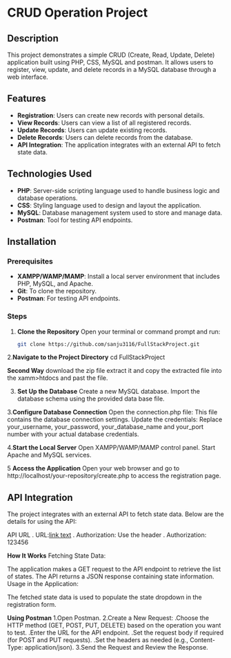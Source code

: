 # CRUD Operation Project

## Description

This project demonstrates a simple CRUD (Create, Read, Update, Delete) application built using PHP, CSS, MySQL and postman. It allows users to register, view, update, and delete records in a MySQL database through a web interface.

## Features

- **Registration**: Users can create new records with personal details.
- **View Records**: Users can view a list of all registered records.
- **Update Records**: Users can update existing records.
- **Delete Records**: Users can delete records from the database.
- **API Integration**: The application integrates with an external API to fetch state data.

## Technologies Used

- **PHP**: Server-side scripting language used to handle business logic and database operations.
- **CSS**: Styling language used to design and layout the application.
- **MySQL**: Database management system used to store and manage data.
- **Postman**: Tool for testing API endpoints.

## Installation

### Prerequisites

- **XAMPP/WAMP/MAMP**: Install a local server environment that includes PHP, MySQL, and Apache.
- **Git**: To clone the repository.
-  **Postman**: For testing API endpoints.

### Steps

1. **Clone the Repository**
   Open your terminal or command prompt and run:
   ```bash
   git clone https://github.com/sanju3116/FullStackProject.git
   
2.**Navigate to the Project Directory**
    cd FullStackProject 
    
  **Second Way** download the zip file extract it and copy the extracted file into the xamm>htdocs and past the file.        

3. **Set Up the Database**
    Create a new MySQL database.
    Import the database schema using the provided data base file.

3.**Configure Database Connection**
  Open the connection.php file: This file contains the database connection settings.
  Update the credentials: Replace your_username, your_password, your_database_name and your_port number with your actual database credentials.
  
4.**Start the Local Server**
  Open XAMPP/WAMP/MAMP control panel.
  Start Apache and MySQL services.
  
  5 **Access the Application**
     Open your web browser and go to http://localhost/your-repository/create.php to access the registration page.

## API Integration
The project integrates with an external API to fetch state data. Below are the details for using the API:

API URL
. URL:[link text](https://quickdesign.dmimpact.com/states)
. Authorization: Use the header 
. Authorization: 123456

**How It Works**
Fetching State Data:

The application makes a GET request to the API endpoint to retrieve the list of states.
The API returns a JSON response containing state information.
Usage in the Application:

The fetched state data is used to populate the state dropdown in the registration form.

**Using Postman**
1.Open Postman.
2.Create a New Request:
     .Choose the HTTP method (GET, POST, PUT, DELETE) based on the operation you want to test.
     .Enter the URL for the API endpoint.
     .Set the request body if required (for POST and PUT requests).
     .Set the headers as needed (e.g., Content-Type: application/json).
3.Send the Request and Review the Response.


